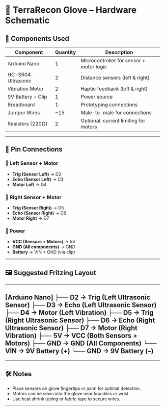 # 🧤 TerraRecon Glove – Hardware Schematic

## 🔌 Components Used

| Component             | Quantity | Description                              |
|----------------------|----------|------------------------------------------|
| Arduino Nano         | 1        | Microcontroller for sensor + motor logic |
| HC-SR04 Ultrasonic   | 2        | Distance sensors (left & right)          |
| Vibration Motor      | 2        | Haptic feedback (left & right)           |
| 9V Battery + Clip    | 1        | Power source                             |
| Breadboard           | 1        | Prototyping connections                   |
| Jumper Wires         | ~15      | Male-to-male for connections             |
| Resistors (220Ω)     | 2        | Optional: current limiting for motors    |

---

## 🧭 Pin Connections

### 🔹 Left Sensor + Motor
- **Trig (Sensor Left)** → D2  
- **Echo (Sensor Left)** → D3  
- **Motor Left** → D4  

### 🔹 Right Sensor + Motor
- **Trig (Sensor Right)** → D5  
- **Echo (Sensor Right)** → D6  
- **Motor Right** → D7  

### 🔋 Power
- **VCC (Sensors + Motors)** → 5V  
- **GND (All components)** → GND  
- **Battery** → VIN + GND (via clip)

---

## 🖼️ Suggested Fritzing Layout
---
[Arduino Nano]
├── D2  → Trig (Left Ultrasonic Sensor)
├── D3  → Echo (Left Ultrasonic Sensor)
├── D4  → Motor (Left Vibration)
├── D5  → Trig (Right Ultrasonic Sensor)
├── D6  → Echo (Right Ultrasonic Sensor)
├── D7  → Motor (Right Vibration)
├── 5V  → VCC (Both Sensors + Motors)
├── GND → GND (All Components)
└── VIN → 9V Battery (+)
     └── GND → 9V Battery (–)
---

---

## 🛠️ Notes

- Place sensors on glove fingertips or palm for optimal detection.
- Motors can be sewn into the glove near knuckles or wrist.
- Use heat shrink tubing or fabric tape to secure wires.

---
